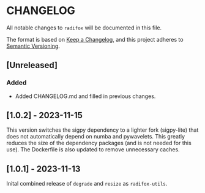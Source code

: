 # CHANGELOG

All notable changes to `radifox` will be documented in this file.

The format is based on [Keep a Changelog](https://keepachangelog.com/en/1.0.0/),
and this project adheres to [Semantic Versioning](https://semver.org/spec/v2.0.0.html).

## [Unreleased]

### Added
 - Added CHANGELOG.md and filled in previous changes.

## [1.0.2] - 2023-11-15
This version switches the sigpy dependency to a lighter fork (sigpy-lite) that does not automatically depend on numba and pywavelets.
This greatly reduces the size of the dependency packages (and is not needed for this use).
The Dockerfile is also updated to remove unnecessary caches.

## [1.0.1] - 2023-11-13
Inital combined release of `degrade` and `resize` as `radifox-utils`.